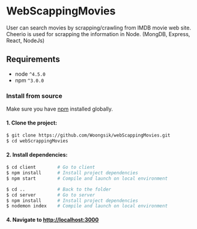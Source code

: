 # WebScappingMovies
User can search movies by scrapping/crawling from IMDB movie web site.
Cheerio is used for scrapping the information in Node. 
(MongDB, Express, React, NodeJs) 


## Requirements

- node `^4.5.0`
- npm `^3.0.0`

### Install from source

Make sure you have [npm](https://www.npmjs.com/get-npm) installed globally.

#### 1. Clone the project:

```bash
$ git clone https://github.com/Woongsik/webScappingMovies.git
$ cd webScrappingMovies
```

#### 2. Install dependencies:

```bash
$ cd client        # Go to client
$ npm install      # Install project dependencies
$ npm start        # Compile and launch on local environment

$ cd ..            # Back to the folder
$ cd server        # Go to server
$ npm install      # Install project dependencies
$ nodemon index    # Compile and launch on local environment
```

#### 4. Navigate to [http://localhost:3000](http://localhost:3000)
